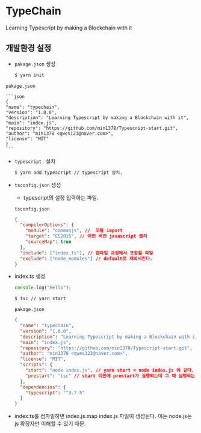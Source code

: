 # TypeChain

Learning Typescript by making a Blockchain with it



## 개발환경 설정

- ``pakage.json`` 생성

    ```bash
    $ yarn init
    ```
``pakage.json``

    ```json
    {
    "name": "typechain",
    "version": "1.0.0",
    "description": "Learning Typescript by making a Blockchain with it",
    "main": "index.js",
    "repository": "https://github.com/min1378/Typescript-start.git",
    "author": "min1378 <qwes123@naver.com>",
    "license": "MIT"
    }
    ```
    
- ``typescript `` 설치

    ```bash
    $ yarn add typescript // typescript 설치.
    ```

- ``tsconfig.json`` 생성

    - typescript의 설정 입력하는 파일.

    ``tsconfig.json``

    ```json
    {
      "compilerOptions": {
        "module": "commonjs", //  모듈 import
        "target": "ES2015", // 어떤 버전 javascript 쓸지
        "sourceMap": true
      },
      "include": ["index.ts"], // 컴파일 과정에서 포함할 파일
      "exclude": ["node_modules"] // default로 제외시킨다.
    }
    
    ```

- index.ts 생성

  ```typescript
  console.log("Hello");
  ```

  ```bash
  $ tsc // yarn start
  ```

  ``pakage.json``

  ```json
  {
    "name": "typechain",
    "version": "1.0.0",
    "description": "Learning Typescript by making a Blockchain with it",
    "main": "index.js",
    "repository": "https://github.com/min1378/Typescript-start.git",
    "author": "min1378 <qwes123@naver.com>",
    "license": "MIT",
    "scripts": {
      "start": "node index.js", // yarn start = node index.js 와 같다.
      "prestart": "tsc" // start 이전에 prestart가 실행되는데 그 때 실행되는 tsc
    },
    "dependencies": {
      "typescript": "^3.7.5"
    }
  }
  ```

- index.ts를 컴파일하면 index.js.map index.js 파일이 생성된다. 이는 node.js는 js 확장자만 이해할 수 있기 때문.

